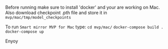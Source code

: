 
Before running make sure to install 'docker' and your are working on Mac.
Also download checkpoint .pth file and store it in `mvp/mac/tmp/model_checkpoints`  

To run `Smart mirror MVP for Mac` type:
`cd mvp/mac/`
`docker-compose build .`
`docker-compose up`

Enyoy